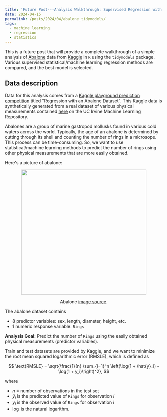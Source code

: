 ```yaml
---
title: 'Future Post---Analysis Walkthrough: Supervised Regression with Abalone Data'
date: 2024-04-15
permalink: /posts/2024/04/abalone_tidymodels/
tags:
  - machine learning
  - regression
  - statistics
---
```


This is a future post that will provide a complete walkthrough of a simple analysis of [Abalone](https://en.wikipedia.org/wiki/Abalone) data from [Kaggle](https://www.kaggle.com/) in `R` using the `tidymodels` package. Various supervised statistical/machine learning regression methods are compared, and the best model is selected.

<!-- Code to produce this blog post can be found in [this](https://github.com/trgrimm/abalone_analysis) GitHub repository}. -->


## Data description

Data for this analysis comes from a [Kaggle playground prediction competition](https://www.kaggle.com/competitions/playground-series-s4e4/overview) titled "Regression with an Abalone Dataset". This Kaggle data is synthetically generated from a real dataset of various physical measurements contained [here](https://archive.ics.uci.edu/dataset/1/abalone) on the UC Irvine Machine Learning Repository.

Abalones are a group of marine gastropod mollusks found in various cold waters across the world. Typically, the age of an abalone is determined by cutting through its shell and counting the number of rings in a microsope. This process can be time-consuming. So, we want to use statistical/machine learning methods to predict the number of rings using other physical measurements that are more easily obtained.

Here's a picture of abalone:

<p align="center">
    <img src="https://github.com/trgrimm/trgrimm.github.io/assets/70607091/24ec8cc6-c185-4136-bf12-6f5ce6a2a8ec" width="400">
</p>
<p align="center" class="caption">
Abalone
<a href="https://asc-aqua.org/learn-about-seafood-farming/farmed-abalone/">image source</a>.
</p>

The abalone dataset contains 

* 8 predictor variables: sex, length, diameter, height, etc.
* 1 numeric response variable: `Rings`

**Analysis Goal:** Predict the number of `Rings` using the easily obtained physical measurements (predictor variables).

Train and test datasets are provided by Kaggle, and we want to minimize the root mean squared logarithmic error (RMSLE), which is defined as

$$
\text{RMSLE} = \sqrt{\frac{1}{n} \sum_{i=1}^n \left(\log(1 + \hat{y}_i) - \log(1 + y_i)\right)^2},
$$

where

* $n$ = number of observations in the test set
* $\hat{y}_i$ is the predicted value of `Rings` for observation $i$
* $y_i$ is the observed value of `Rings` for observation $i$
* $\log$ is the natural logarithm.
